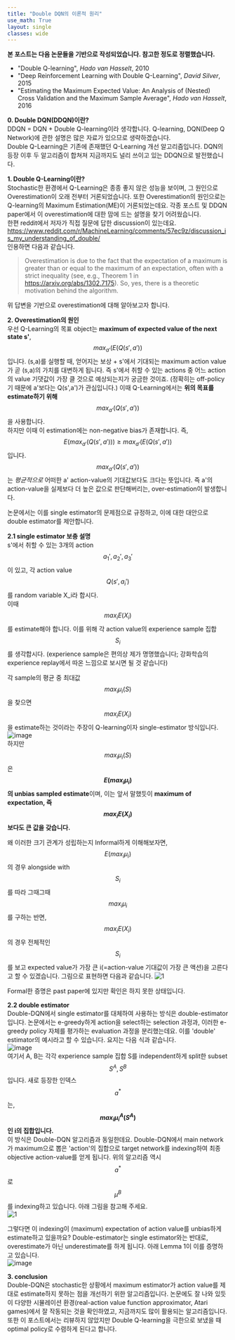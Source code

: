 ```yaml
---
title: "Double DQN의 이론적 원리"
use_math: True
layout: single
classes: wide
---
```


**본 포스트는 다음 논문들을 기반으로 작성되었습니다. 참고한 정도로 정렬했습니다.**  
- "Double Q-learning", *Hado van Hasselt*, 2010
- "Deep Reinforcement Learning with Double Q-Learning", *David Silver*, 2015
- "Estimating the Maximum Expected Value: An Analysis of (Nested) Cross Validation and the 
Maximum Sample Average", *Hado van Hasselt*, 2016  
  
  
**0. Double DQN(DDQN)이란?**  
DDQN = DQN + Double Q-learning이라 생각합니다. Q-learning, DQN(Deep Q Network)에 관한 설명은 많은 자료가 있으므로 생략하겠습니다.  
Double Q-Learning은 기존에 존재했던 Q-Learning 개선 알고리즘입니다. DQN의 등장 이후 두 알고리즘이 합쳐져 지금까지도 널리 쓰이고 있는 DDQN으로 발전했습니다.  

**1. Double Q-Learning이란?**  
Stochastic한 환경에서 Q-Learning은 종종 좋지 않은 성능을 보이며, 그 원인으로 Overestimation이 오래 전부터 거론되었습니다. 
또한 Overestimation의 원인으로는 Q-learning의 Maximum Estimation(ME)이 거론되었는데요. 
각종 포스트 및 DDQN paper에서 이 overestimation에 대한 맘에 드는 설명을 찾기 어려웠습니다.  
한편 reddit에서 저자가 직접 질문에 답한 discussion이 있는데요.  
<https://www.reddit.com/r/MachineLearning/comments/57ec9z/discussion_is_my_understanding_of_double/>  
인용하면 다음과 같습니다.  
> Overestimation is due to the fact that the expectation of a maximum is greater than or equal to the maximum of an expectation, 
often with a strict inequality (see, e.g., Theorem 1 in https://arxiv.org/abs/1302.7175). So, yes, there is a theoretic motivation behind the algorithm.    

위 답변을 기반으로 overestimation에 대해 알아보고자 합니다.
 
**2. Overestimation의 원인**  
우선 Q-Learning의 목표 object는 **maximum of expected value of the next state s'**, $$max_{a'}(E(Q(s', a'))$$입니다. 
(s,a)를 실행할 때, 얻어지는 보상 + s'에서 기대되는 maximum action value가 곧 (s,a)의 가치를 대변하게 됩니다. 
즉 s'에서 취할 수 있는 actions 중 어느 action의 value 기댓값이 가장 클 것으로 예상되는지가 궁금한 것이죠. (정확히는 off-policy기 때문에 a'보다는 Q(s',a')가 관심입니다.) 
이때 Q-Learning에서는 **위의 목표를 estimate하기 위해** $$max_{a'}(Q(s', a'))$$을 사용합니다.  
하지만 이때 이 estimation에는 non-negative bias가 존재합니다. 즉, $$E(max_{a'}(Q(s', a'))) \geq max_{a'}(E(Q(s', a')) $$입니다. 
$$max_{a'}(Q(s', a'))$$는 *평균적으로* 어떠한 a' action-value의 기대값보다도 크다는 뜻입니다. 
즉 a'의 action-value을 실제보다 더 높은 값으로 판단해버리는, over-estimation이 발생합니다.  

논문에서는 이를 single estimator의 문제점으로 규정하고, 이에 대한 대안으로 double estimator를 제안합니다.  

**2.1 single estimator 보충 설명**  
s'에서 취할 수 있는 3개의 action $$a_1', a_2', a_3'$$이 있고, 각 action value $$Q(s', a_i')$$를 random variable X_i라 합시다.  
이때 $$max_iE(X_i)$$를 estimate해야 합니다. 이를 위해 각 action value의 experience sample 집합 $$S_i$$를 생각합시다. (experience sample은 편의상 제가 명명했습니다; 강화학습의 experience replay에서 따온 느낌으로 보시면 될 것 같습니다)   

각 sample의 평균 중 최대값 $$max_i \mu_i(S)$$을 찾으면 $$max_iE(X_i)$$을 estimate하는 것이라는 주장이 Q-learning이자 single-estimator 방식입니다.   
![image](https://user-images.githubusercontent.com/46081019/51086360-70169f80-1789-11e9-97c9-d6c98d4348ed.png)   
하지만 $$max_i \mu_i(S)$$은 **$$E(max_i \mu_i)$$의 unbias sampled estimate**이며, 이는 앞서 말했듯이 **maximum of expectation, 즉 $$max_iE(X_i)$$보다도 큰 값을 갖습니다.**  

왜 이러한 크기 관계가 성립하는지 Informal하게 이해해보자면, $$E(max_i \mu_i)$$의 경우 alongside with $$S_i$$를 따라 그때그때 $$max_i \mu_i$$를 구하는 반면, $$max_iE(X_i)$$의 경우 전체적인 $$S_i$$를 보고 expected value가 가장 큰 i(=action-value 기대값이 가장 큰 액션)을 고른다고 할 수 있겠습니다. 그림으로 표현하면 다음과 같습니다.
![1](https://user-images.githubusercontent.com/46081019/51093720-d6330f00-17e9-11e9-92ad-44918bb7c756.png)  

Formal한 증명은 past paper에 있지만 확인은 하지 못한 상태입니다.  

**2.2 double estimator**  
Double-DQN에서 single estimator를 대체하여 사용하는 방식은 double-estimator입니다. 논문에서는 e-greedy하게 action을 select하는 selection 과정과, 이러한 e-greedy policy 자체를 평가하는 evaluation 과정을 분리했는데요. 이를 'double' estimator의 예시라고 할 수 있습니다. 요지는 다음 식과 같습니다.  
![image](https://user-images.githubusercontent.com/46081019/51093805-8e60b780-17ea-11e9-8da2-fba96e043a03.png)  
여기서 A, B는 각각 experience sample 집합 S를 independent하게 split한 subset $$S^A, S^B$$입니다. 새로 등장한 인덱스 $$a^{*}$$는, **$$max_i \mu_i^A(S^A)$$인 i의 집합입니다.**   
이 방식은 Double-DQN 알고리즘과 동일한데요. Double-DQN에서 main network가 maximum으로 뽑은 'action'의 집합으로 target network를 indexing하여 최종 objective action-value를 얻게 됩니다. 위의 알고리즘 역시 $$a^{*}$$로 $$\mu^B$$를 indexing하고 있습니다. 아래 그림을 참고해 주세요.  
![1](https://user-images.githubusercontent.com/46081019/51096395-8f501400-17ff-11e9-9bd5-d31d725c7bb0.png)  

그렇다면 이 indexing이 (maximum) expectation of action value를 unbias하게 estimate하고 있을까요? Double-estimator는 single estimator와는 반대로,  overestimate가 아닌 underestimate를 하게 됩니다. 아래 Lemma 1이 이를 증명하고 있습니다.  
![image](https://user-images.githubusercontent.com/46081019/51096417-ca524780-17ff-11e9-80a8-206467dd60c9.png)  

**3. conclusion**  
Double-DQN은 stochastic한 상황에서 maximum estimator가 action value를 제대로 estimate하지 못하는 점을 개선하기 위한 알고리즘입니다. 논문에도 잘 나와 있듯이 다양한 시뮬레이션 환경(real-action value function approximator, Atari games)에서 잘 작동되는 것을 확인하였고, 지금까지도 많이 활용되는 알고리즘입니다. 또한 이 포스트에서는 리뷰하지 않았지만 Double Q-learning을 극한으로 보냈을 때 optimal policy로 수렴하게 된다고 합니다.
